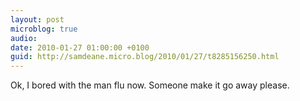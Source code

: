 ```yaml
---
layout: post
microblog: true
audio: 
date: 2010-01-27 01:00:00 +0100
guid: http://samdeane.micro.blog/2010/01/27/t8285156250.html
---
```

Ok, I bored with the man flu now. Someone make it go away please.
